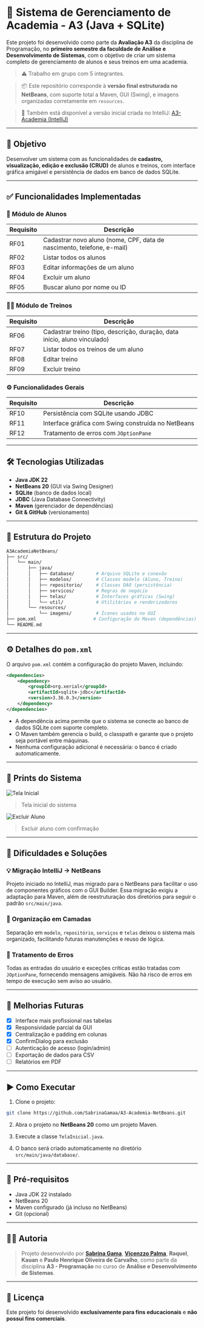 # 💪 Sistema de Gerenciamento de Academia - A3 (Java + SQLite)

Este projeto foi desenvolvido como parte da **Avaliação A3** da disciplina de Programação, no **primeiro semestre da faculdade de Análise e Desenvolvimento de Sistemas**, com o objetivo de criar um sistema completo de gerenciamento de alunos e seus treinos em uma academia.

> ⚠️ Trabalho em grupo com 5 integrantes.

> 📦 Este repositório corresponde à **versão final estruturada no NetBeans**, com suporte total a Maven, GUI (Swing), e imagens organizadas corretamente em `resources`.

> 🔗 Também está disponível a versão inicial criada no IntelliJ:
> [A3-Academia (IntelliJ)](https://github.com/SabrinaGamaa/A3-Academia)

---

## 🧠 Objetivo

Desenvolver um sistema com as funcionalidades de **cadastro, visualização, edição e exclusão (CRUD)** de alunos e treinos, com interface gráfica amigável e persistência de dados em banco de dados SQLite.

---

## ✅ Funcionalidades Implementadas

### 👤 Módulo de Alunos

| Requisito | Descrição |
|----------|-----------|
| RF01 | Cadastrar novo aluno (nome, CPF, data de nascimento, telefone, e-mail) |
| RF02 | Listar todos os alunos |
| RF03 | Editar informações de um aluno |
| RF04 | Excluir um aluno |
| RF05 | Buscar aluno por nome ou ID |

### 🏋️‍♀️ Módulo de Treinos

| Requisito | Descrição |
|----------|-----------|
| RF06 | Cadastrar treino (tipo, descrição, duração, data início, aluno vinculado) |
| RF07 | Listar todos os treinos de um aluno |
| RF08 | Editar treino |
| RF09 | Excluir treino |

### ⚙️ Funcionalidades Gerais

| Requisito | Descrição |
|----------|-----------|
| RF10 | Persistência com SQLite usando JDBC |
| RF11 | Interface gráfica com Swing construída no NetBeans |
| RF12 | Tratamento de erros com `JOptionPane` |

---

## 🛠 Tecnologias Utilizadas

- **Java JDK 22**
- **NetBeans 20** (GUI via Swing Designer)
- **SQLite** (banco de dados local)
- **JDBC** (Java Database Connectivity)
- **Maven** (gerenciador de dependências)
- **Git & GitHub** (versionamento)

---

## 📁 Estrutura do Projeto

```bash
A3AcademiaNetBeans/
├── src/
│   └── main/
│       ├── java/
│       │   ├── database/        # Arquivo SQLite e conexão
│       │   ├── modelos/         # Classes modelo (Aluno, Treino)
│       │   ├── repositorio/     # Classes DAO (persistência)
│       │   ├── servicos/        # Regras de negócio
│       │   ├── telas/           # Interfaces gráficas (Swing)
│       │   └── util/            # Utilitários e renderizadores
│       └── resources/
│           └── imagens/         # Ícones usados no GUI
├── pom.xml                     # Configuração do Maven (dependências)
└── README.md
```

---

## ⚙️ Detalhes do `pom.xml`

O arquivo `pom.xml` contém a configuração do projeto Maven, incluindo:

```xml
<dependencies>
    <dependency>
        <groupId>org.xerial</groupId>
        <artifactId>sqlite-jdbc</artifactId>
        <version>3.36.0.3</version>
    </dependency>
</dependencies>
```

- A dependência acima permite que o sistema se conecte ao banco de dados SQLite com suporte completo.
- O Maven também gerencia o build, o classpath e garante que o projeto seja portável entre máquinas.
- Nenhuma configuração adicional é necessária: o banco é criado automaticamente.

---

## 📸 Prints do Sistema

![Tela Inicial](https://github.com/SabrinaGamaa/A3-Academia/blob/main/imagens/telaInicial.PNG)
> Tela inicial do sistema



![Excluir Aluno](https://github.com/SabrinaGamaa/A3-Academia/blob/main/imagens/deletarAluno.PNG)
> Excluir aluno com confirmação

---

## 📌 Dificuldades e Soluções

### 💡 Migração IntelliJ → NetBeans
Projeto iniciado no IntelliJ, mas migrado para o NetBeans para facilitar o uso de componentes gráficos com o GUI Builder. Essa migração exigiu a adaptação para Maven, além de reestruturação dos diretórios para seguir o padrão `src/main/java`.

### 🧩 Organização em Camadas
Separação em `modelo`, `repositório`, `serviços` e `telas` deixou o sistema mais organizado, facilitando futuras manutenções e reuso de lógica.

### 🚫 Tratamento de Erros
Todas as entradas do usuário e exceções críticas estão tratadas com `JOptionPane`, fornecendo mensagens amigáveis. Não há risco de erros em tempo de execução sem aviso ao usuário.

---

## 🎯 Melhorias Futuras

- [x] Interface mais profissional nas tabelas
- [x] Responsividade parcial da GUI
- [x] Centralização e padding em colunas
- [x] ConfirmDialog para exclusão
- [ ] Autenticação de acesso (login/admin)
- [ ] Exportação de dados para CSV
- [ ] Relatórios em PDF

---

## ▶️ Como Executar

1. Clone o projeto:
```bash
git clone https://github.com/SabrinaGamaa/A3-Academia-NetBeans.git
```

2. Abra o projeto no **NetBeans 20** como um projeto Maven.

3. Execute a classe `TelaInicial.java`.

4. O banco será criado automaticamente no diretório `src/main/java/database/`.

---

## 🔧 Pré-requisitos

- Java JDK 22 instalado
- NetBeans 20
- Maven configurado (já incluso no NetBeans)
- Git (opcional)

---

## 👩‍💻 Autoria

> Projeto desenvolvido por [**Sabrina Gama**](https://github.com/SabrinaGamaa), [**Vicenzzo Palma**](https://github.com/vicenzzopalma), **Raquel**, **Kauan** e **Paulo Henrique Oliveira de Carvalho**, como parte da disciplina **A3 - Programação** no curso de **Análise e Desenvolvimento de Sistemas**.

---

## 📝 Licença

Este projeto foi desenvolvido **exclusivamente para fins educacionais** e **não possui fins comerciais**.
